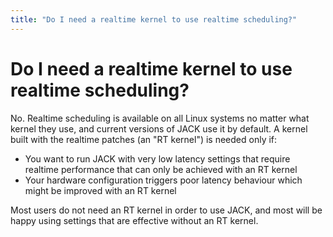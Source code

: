 ```yaml
---
title: "Do I need a realtime kernel to use realtime scheduling?"
---
```


# Do I need a realtime kernel to use realtime scheduling?

No. Realtime scheduling is available on all Linux systems no matter what
kernel they use, and current versions of JACK use it by default. A kernel
built with the realtime patches (an "RT kernel") is needed only if:

* You want to run JACK with very low latency settings that require
  realtime performance that can only be achieved with an RT kernel
* Your hardware configuration triggers poor latency behaviour
  which might be improved with an RT kernel

Most users do not need an RT kernel in order to use JACK, and most will be
happy using settings that are effective without an RT kernel.

